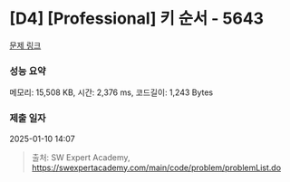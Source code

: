 # [D4] [Professional] 키 순서 - 5643 

[문제 링크](https://swexpertacademy.com/main/code/problem/problemDetail.do?contestProbId=AWXQsLWKd5cDFAUo) 

### 성능 요약

메모리: 15,508 KB, 시간: 2,376 ms, 코드길이: 1,243 Bytes

### 제출 일자

2025-01-10 14:07



> 출처: SW Expert Academy, https://swexpertacademy.com/main/code/problem/problemList.do